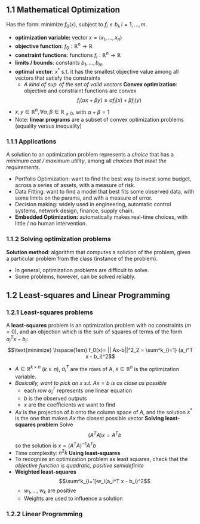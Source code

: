 ## 1.1 Mathematical Optimization
Has the form: minimize $f_0(x)$, subject to $f_i ≤ b_i, i = 1, \dots, m$.
- **optimization variable:** vector $x = (x_1, \dots, x_n)$
-  **objective function**: $f_0 : \mathbb{R}^n \rightarrow \mathbb{R}$ 
- **constraint functions**: functions $f_i: \mathbb{R}^n \rightarrow \mathbb{R}$
- **limits / bounds**: constants $b_1, \dots, b_m$
- **optimal vector**: $x^*$ s.t. it has the smallest objective value among all vectors that satisfy the constraints
	- *A kind of $\sup$ of the set of valid vectors*
**Convex optimization**: objective and constraint functions are convex $$f_i(\alpha x + \beta y) \leq \alpha f_i(x) + \beta f_i (y)$$
- $x, y \in \mathbb{R}^n, \forall \alpha, \beta \in \mathbb{R}_{\geq 0}$, with $\alpha + \beta = 1$ 
- Note: **linear programs** are a subset of convex optimization problems (equality versus inequality)
### 1.1.1 Applications
A solution to an optimization problem represents a *choice* that has a *minimum cost / maximum utility*, among all *choices that meet the requirements*.
- Portfolio Optimization: want to find the best way to invest some budget, across a series of assets, with a measure of risk. 
- Data Fitting: want to find a model that best fits some observed data, with some limits on the params, and with a measure of error.
- Decision making: widely used in engineering, automatic control systems, network design, finance, supply chain. 
- **Embedded Optimization:** automatically makes real-time choices, with little / no human intervention.
### 1.1.2 Solving optimization problems
**Solution method**: algorithm that computes a solution of the problem, given a particular problem from the class (instance of the problem).
- In general, optimization problems are difficult to solve. 
- Some problems, however, can be solved reliably. 
## 1.2 Least-squares and Linear Programming
### 1.2.1 Least-squares problems
A **least-squares** problem is an optimization problem with no constraints ($m= 0$), and an objection which is the sum of squares of terms of the form $a_i^T x - b_i$:
$$\text{minimize} \hspace{1em} f_0(x)= || Ax-b||^2_2 = \sum^k_{i=1} (a_i^T x - b_i)^2$$
- $A \in \mathbb{R}^{k \times n}$ $(k \geq n)$, $a_i^T$ are the rows of A, $x \in \mathbb{R}^n$ is the optimization variable.
- *Basically, want to pick an $x$ s.t. $Ax = b$ is as close as possible*
	- each row $a_i^T$ represents one linear equation
	- $b$ is the observed outputs
	- $x$ are the coefficients we want to find
- $Ax$ is the projection of $b$ onto the column space of $A$, and the solution $x^*$ is the one that makes $Ax$ the closest possible vector
**Solving least-squares problem**
Solve
$$(A^TA)x = A^T b$$
so the solution is $x = (A^TA)^{-1}A^Tb$
- Time complexity: $n^2 k$
**Using least-squares**
- To recognize an optimization problem as least squares, check that the *objective function is quadratic, positive semidefinite*
- **Weighted least-squares**
$$\sum^k_{i=1}w_i(a_i^T x - b_i)^2$$
	- $w_1, \dots, w_k$ are positive
	- Weights are used to influence a solution
### 1.2.2 Linear Programming






